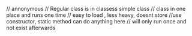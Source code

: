 // annonymous 
// Regular class is in classess simple class
// class in one place and runs one time 
// easy to load , less heavy, doesnt store 
//use constructor, static method can do anything here 
        // will only run once and not exist afterwards
